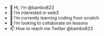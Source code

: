 - 👋 Hi, I’m @bambo823
- 👀 I’m interested in web3 
- 🌱 I’m currently learning coding from scratch
- 💞️ I’m looking to collaborate on lessons
- 📫 How to reach me Twitter @bambo823

<!---
bambo823/bambo823 is a ✨ special ✨ repository because its `README.md` (this file) appears on your GitHub profile.
You can click the Preview link to take a look at your changes.
--->
